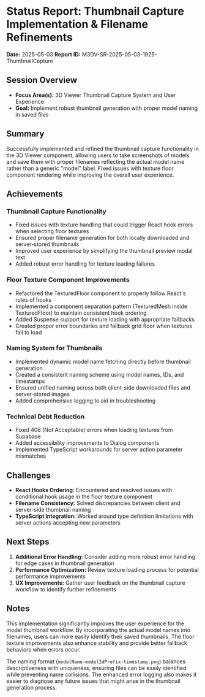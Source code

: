 # Status Report: Thumbnail Capture Implementation & Filename Refinements

**Date:** 2025-05-03
**Report ID:** M3DV-SR-2025-05-03-1925-ThumbnailCapture

## Session Overview
- **Focus Area(s):** 3D Viewer Thumbnail Capture System and User Experience
- **Goal:** Implement robust thumbnail generation with proper model naming in saved files

## Summary
Successfully implemented and refined the thumbnail capture functionality in the 3D Viewer component, allowing users to take screenshots of models and save them with proper filenames reflecting the actual model name rather than a generic "model" label. Fixed issues with texture floor component rendering while improving the overall user experience.

## Achievements

### Thumbnail Capture Functionality
- Fixed issues with texture handling that could trigger React hook errors when selecting floor textures
- Ensured proper filename generation for both locally downloaded and server-stored thumbnails
- Improved user experience by simplifying the thumbnail preview modal text
- Added robust error handling for texture loading failures

### Floor Texture Component Improvements
- Refactored the TexturedFloor component to properly follow React's rules of hooks
- Implemented a component separation pattern (TexturedMesh inside TexturedFloor) to maintain consistent hook ordering
- Added Suspense support for texture loading with appropriate fallbacks
- Created proper error boundaries and fallback grid floor when textures fail to load

### Naming System for Thumbnails
- Implemented dynamic model name fetching directly before thumbnail generation
- Created a consistent naming scheme using model names, IDs, and timestamps
- Ensured unified naming across both client-side downloaded files and server-stored images
- Added comprehensive logging to aid in troubleshooting

### Technical Debt Reduction
- Fixed 406 (Not Acceptable) errors when loading textures from Supabase
- Added accessibility improvements to Dialog components
- Implemented TypeScript workarounds for server action parameter mismatches

## Challenges
- **React Hooks Ordering:** Encountered and resolved issues with conditional hook usage in the floor texture component
- **Filename Consistency:** Solved discrepancies between client and server-side thumbnail naming
- **TypeScript Integration:** Worked around type definition limitations with server actions accepting new parameters

## Next Steps
1. **Additional Error Handling:** Consider adding more robust error handling for edge cases in thumbnail generation
2. **Performance Optimization:** Review texture loading process for potential performance improvements
3. **UX Improvements:** Gather user feedback on the thumbnail capture workflow to identify further refinements

## Notes
This implementation significantly improves the user experience for the model thumbnail workflow. By incorporating the actual model names into filenames, users can more easily identify their saved thumbnails. The floor texture improvements also enhance stability and provide better fallback behaviors when errors occur.

The naming format (`modelName-modelIdPrefix-timestamp.png`) balances descriptiveness with uniqueness, ensuring files can be easily identified while preventing name collisions. The enhanced error logging also makes it easier to diagnose any future issues that might arise in the thumbnail generation process. 